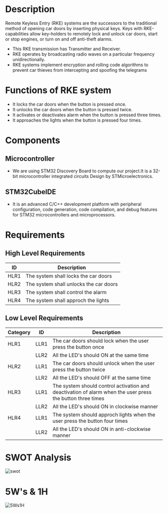 # Description
Remote Keyless Entry (RKE) systems are the successors to the traditional method of opening car doors by inserting physical keys. Keys with RKE-capabilities allow key-holders to remotely lock and unlock car doors, start or stop engines, or turn on and off anti-theft alarms.
* This RKE transmission has Transmitter and Receiver.
* RKE operates by broadcasting radio waves on a particular frequency unidirectionally. 
* RKE systems implement encryption and rolling code algorithms to prevent car thieves from intercepting and spoofing the telegrams

# Functions of RKE system
* It locks the car doors when the button is pressed once.
* It unlocks the car doors when the button is pressed twice.
* It activates or deactivates alarm when the button is pressed three times.
* It approaches the lights when the button is pressed four times.

# Components
## Microcontroller
- We are using STM32 Discovery Board to compute our project.It is a 32-bit microcontroller integrated circuits  Design by STMicroelectronics.
## STM32CubeIDE
- It is an advanced C/C++ development platform with peripheral configuration, code generation, code compilation, and debug features for STM32 microcontrollers and microprocessors.

# Requirements
## High Level Requirements
| ID | Description |
|-----|------------|
| HLR1 | The system shall locks the car doors |
| HLR2 | The system shall unlocks the car doors |
| HLR3 | The system shall control the alarm |
| HLR4 | The system shall approch the lights |

## Low Level Requirements
| Category | ID | Description |
|----------|----|--------------|
| HLR1 | LLR1 | The car doors should lock when the user press the button once|
|     |  LLR2 | All the LED's should ON at the same time |
| HLR2 | LLR1 | The car doors should unlock when the user press the button twice|
|     |  LLR2 | All the LED's should OFF at the same time |
| HLR3 | LLR1 | The system should control activation and deactivation of alarm when the user press the button three times|
|     |  LLR2 | All the LED's should ON in clockwise manner |
| HLR4 | LLR1 | The system should approch lights when the user press the button four times|
|     |  LLR2 | All the LED's should ON in anti-clockwise manner|

# SWOT Analysis
![swot](https://user-images.githubusercontent.com/47153476/157834202-808aac63-9bf8-4516-9dbf-be780dc00499.PNG)

# 5W's & 1H
![5Ws1H](https://user-images.githubusercontent.com/47153476/157845479-103a1929-7ba7-4baa-b4fc-44159e48d930.PNG)
